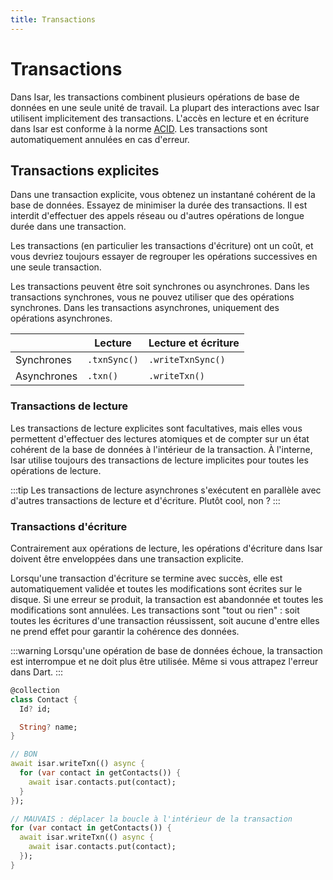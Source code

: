 ```yaml
---
title: Transactions
---
```


# Transactions

Dans Isar, les transactions combinent plusieurs opérations de base de données en une seule unité de travail. La plupart des interactions avec Isar utilisent implicitement des transactions. L'accès en lecture et en écriture dans Isar est conforme à la norme [ACID](http://en.wikipedia.org/wiki/ACID). Les transactions sont automatiquement annulées en cas d'erreur.

## Transactions explicites

Dans une transaction explicite, vous obtenez un instantané cohérent de la base de données. Essayez de minimiser la durée des transactions. Il est interdit d'effectuer des appels réseau ou d'autres opérations de longue durée dans une transaction.

Les transactions (en particulier les transactions d'écriture) ont un coût, et vous devriez toujours essayer de regrouper les opérations successives en une seule transaction.

Les transactions peuvent être soit synchrones ou asynchrones. Dans les transactions synchrones, vous ne pouvez utiliser que des opérations synchrones. Dans les transactions asynchrones, uniquement des opérations asynchrones.

|             | Lecture      | Lecture et écriture |
|-------------|--------------|---------------------|
| Synchrones  | `.txnSync()` | `.writeTxnSync()`   |
| Asynchrones | `.txn()`     | `.writeTxn()`       |


### Transactions de lecture

Les transactions de lecture explicites sont facultatives, mais elles vous permettent d'effectuer des lectures atomiques et de compter sur un état cohérent de la base de données à l'intérieur de la transaction. À l'interne, Isar utilise toujours des transactions de lecture implicites pour toutes les opérations de lecture.

:::tip
Les transactions de lecture asynchrones s'exécutent en parallèle avec d'autres transactions de lecture et d'écriture. Plutôt cool, non ?
:::

### Transactions d'écriture

Contrairement aux opérations de lecture, les opérations d'écriture dans Isar doivent être enveloppées dans une transaction explicite.

Lorsqu'une transaction d'écriture se termine avec succès, elle est automatiquement validée et toutes les modifications sont écrites sur le disque. Si une erreur se produit, la transaction est abandonnée et toutes les modifications sont annulées. Les transactions sont "tout ou rien" : soit toutes les écritures d'une transaction réussissent, soit aucune d'entre elles ne prend effet pour garantir la cohérence des données.

:::warning
Lorsqu'une opération de base de données échoue, la transaction est interrompue et ne doit plus être utilisée. Même si vous attrapez l'erreur dans Dart.
:::

```dart
@collection
class Contact {
  Id? id;

  String? name;
}

// BON
await isar.writeTxn(() async {
  for (var contact in getContacts()) {
    await isar.contacts.put(contact);
  }
});

// MAUVAIS : déplacer la boucle à l'intérieur de la transaction
for (var contact in getContacts()) {
  await isar.writeTxn(() async {
    await isar.contacts.put(contact);
  });
}
```
